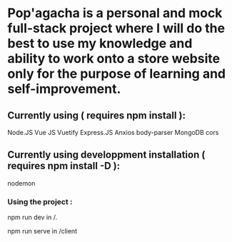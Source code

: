 # Pop'agacha is a personal and mock full-stack project  where I will do the best to use my knowledge and ability to work onto a store website only for the purpose of learning and self-improvement.

## Currently using ( requires npm install ):

Node.JS
Vue JS
Vuetify
Express.JS
Anxios
body-parser
MongoDB
cors

## Currently using developpment installation ( requires npm install -D ):

nodemon



### Using the project : 

npm run dev in /. 

npm run serve in /client